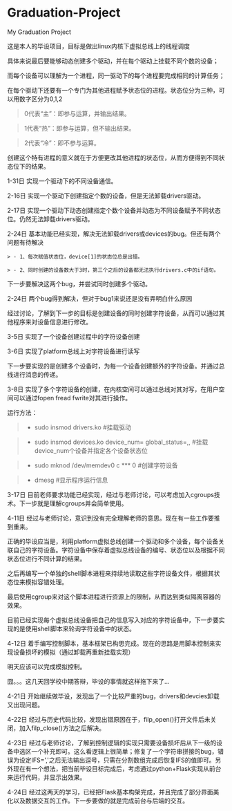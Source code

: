 # Graduation-Project
My Graduation Project

这是本人的毕设项目，目标是做出linux内核下虚拟总线上的线程调度

具体来说最后要能够动态创建多个驱动，并在每个驱动上挂载不同个数的设备；

而每个设备可以理解为一个进程，同一驱动下的每个进程要完成相同的计算任务；

在每个驱动下还要有一个专门为其他进程赋予状态位的进程。状态位分为三种，可以用数字区分为0,1,2

> 0代表“主”：即参与运算，并输出结果。

> 1代表“热”：即参与运算，但不输出结果。

> 2代表“冷”：即不参与运算。

创建这个特有进程的意义就在于方便更改其他进程的状态位，从而方便得到不同状态位下的结果。

1-31日	实现一个驱动下的不同设备通信。

2-16日 实现一个驱动下创建指定个数的设备，但是无法卸载drivers驱动。

2-17日 实现一个驱动下动态创建指定个数个设备并动态为不同设备赋予不同状态位。仍然无法卸载drivers驱动。

2-24日 基本功能已经实现，解决无法卸载drivers或devices的bug。但还有两个问题有待解决
	
	> - 1、每次赋值状态位，device[1]的状态位总是出错。

	> - 2、同时创建的设备数大于3时，第三个之后的设备都无法执行drivers.c中的if语句。

下一步要解决这两个bug，并尝试同时创建多个驱动。

2-24日 两个bug得到解决，但对于bug1来说还是没有弄明白什么原因

经过讨论，了解到下一步的目标是创建设备的同时创建字符设备，从而可以通过其他程序来对设备信息进行修改。

3-5日 实现了一个设备创建过程中的字符设备创建

3-6日 实现了platform总线上对字符设备进行读写

下一步要实现的是创建多个设备时，为每一个设备创建额外的字符设备。并通过总线进行消息的传递。

3-8日 实现了多个字符设备的创建，在内核空间可以通过总线对其对写，在用户空间可以通过fopen fread fwrite对其进行操作。

运行方法：

> - sudo insmod drivers.ko #挂载驱动

> - sudo insmod devices.ko device_num= global_status=,, #挂载device_num个设备并指定各个设备状态位

> - sudo mknod /dev/memdev0 c *** 0 #创建字符设备

> - dmesg #显示程序运行信息

3-17日 目前老师要求功能已经实现，经过与老师讨论，可以考虑加入cgroups技术。下一步就是理解cgroups并会简单使用。

4-11日 经过与老师讨论，意识到没有完全理解老师的意思。现在有一些工作要推到重来。

正确的毕设应当是，利用platform虚拟总线创建一个驱动和多个设备，每个设备关联自己的字符设备。字符设备中保存着虚拟总线设备的编号、状态位以及根据不同状态位进行不同计算的结果。

之后再编写一个单独的shell脚本进程来持续地读取这些字符设备文件，根据其状态位来模拟容错处理。

最后使用cgroup来对这个脚本进程进行资源上的限制，从而达到类似隔离容器的效果。

目前已经实现每个虚拟总线设备把自己的信息写入对应的字符设备中，下一步要实现的是使用shell脚本来轮询字符设备中的状态。

4-12日 着手编写控制脚本，基本框架已构思完成。现在的思路是用脚本控制来实现设备损坏的模拟（通过卸载再重新挂载实现）

明天应该可以完成模拟控制。

囧。。。这几天回学校中期答辩，毕设的事情就这样拖下来了...

4-21日 开始继续做毕设，发现出了一个比较严重的bug，drivers和devcies卸载又出现问题。

4-22日 经过与历史代码比较，发现出错原因在于，filp_open()打开文件后未关闭，加入filp\_close()方法之后解决。

4-23日 经过与老师讨论，了解到控制逻辑的实现只需要设备损坏后从下一级的设备中选区一个补充即可。这么看逻辑上很简单；修复了一个字符串拼接的bug，错误为设定IFS=','之后无法输出逗号，只需在分割数组完成后恢复IFS的值即可。另外现在有一个想法，把当前毕设目标完成后，考虑通过python+Flask实现从前台来运行代码，并显示出效果。

4-24日 经过这两天的学习，已经把Flask基本构架完成，并且完成了部分界面美化以及数据交互的工作。下一步要做的就是完成前台与后端的交互。